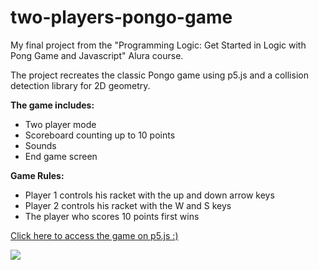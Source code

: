 ﻿# two-players-pongo-game
 
My final project from the "Programming Logic: Get Started in Logic with Pong Game and Javascript" Alura course.

The project recreates the classic Pongo game using p5.js and a collision detection library for 2D geometry.

<b>The game includes:</b>
* Two player mode
* Scoreboard counting up to 10 points
* Sounds
* End game screen

<b>Game Rules:</b>
* Player 1 controls his racket with the up and down arrow keys
* Player 2 controls his racket with the W and S keys
* The player who scores 10 points first wins

<a href="https://editor.p5js.org/ajuteixeira/full/ACKobFymo" target="_blank">Click here to access the game on p5.js :)</a>

<img src="https://www.imagemhost.com.br/images/2022/08/24/pongo.png">

